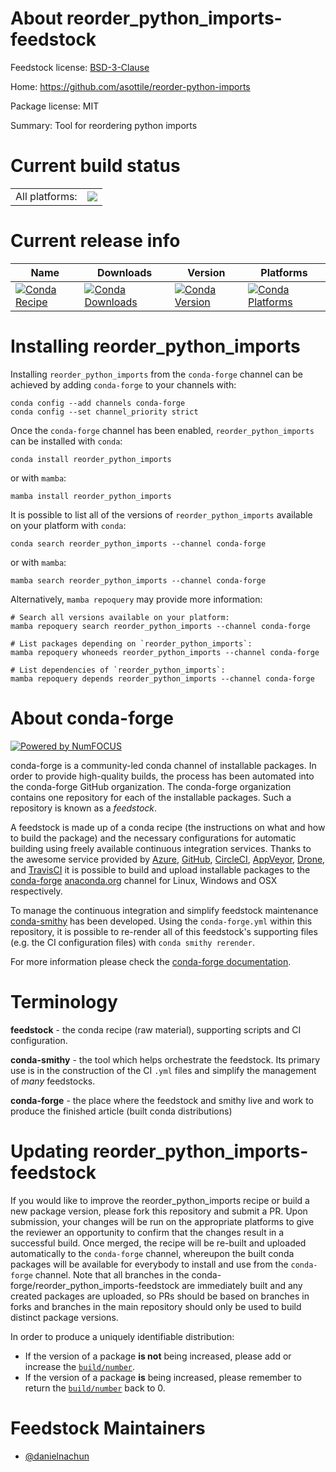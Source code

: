 About reorder_python_imports-feedstock
======================================

Feedstock license: [BSD-3-Clause](https://github.com/conda-forge/reorder_python_imports-feedstock/blob/main/LICENSE.txt)

Home: https://github.com/asottile/reorder-python-imports

Package license: MIT

Summary: Tool for reordering python imports

Current build status
====================


<table><tr><td>All platforms:</td>
    <td>
      <a href="https://dev.azure.com/conda-forge/feedstock-builds/_build/latest?definitionId=25309&branchName=main">
        <img src="https://dev.azure.com/conda-forge/feedstock-builds/_apis/build/status/reorder_python_imports-feedstock?branchName=main">
      </a>
    </td>
  </tr>
</table>

Current release info
====================

| Name | Downloads | Version | Platforms |
| --- | --- | --- | --- |
| [![Conda Recipe](https://img.shields.io/badge/recipe-reorder_python_imports-green.svg)](https://anaconda.org/conda-forge/reorder_python_imports) | [![Conda Downloads](https://img.shields.io/conda/dn/conda-forge/reorder_python_imports.svg)](https://anaconda.org/conda-forge/reorder_python_imports) | [![Conda Version](https://img.shields.io/conda/vn/conda-forge/reorder_python_imports.svg)](https://anaconda.org/conda-forge/reorder_python_imports) | [![Conda Platforms](https://img.shields.io/conda/pn/conda-forge/reorder_python_imports.svg)](https://anaconda.org/conda-forge/reorder_python_imports) |

Installing reorder_python_imports
=================================

Installing `reorder_python_imports` from the `conda-forge` channel can be achieved by adding `conda-forge` to your channels with:

```
conda config --add channels conda-forge
conda config --set channel_priority strict
```

Once the `conda-forge` channel has been enabled, `reorder_python_imports` can be installed with `conda`:

```
conda install reorder_python_imports
```

or with `mamba`:

```
mamba install reorder_python_imports
```

It is possible to list all of the versions of `reorder_python_imports` available on your platform with `conda`:

```
conda search reorder_python_imports --channel conda-forge
```

or with `mamba`:

```
mamba search reorder_python_imports --channel conda-forge
```

Alternatively, `mamba repoquery` may provide more information:

```
# Search all versions available on your platform:
mamba repoquery search reorder_python_imports --channel conda-forge

# List packages depending on `reorder_python_imports`:
mamba repoquery whoneeds reorder_python_imports --channel conda-forge

# List dependencies of `reorder_python_imports`:
mamba repoquery depends reorder_python_imports --channel conda-forge
```


About conda-forge
=================

[![Powered by
NumFOCUS](https://img.shields.io/badge/powered%20by-NumFOCUS-orange.svg?style=flat&colorA=E1523D&colorB=007D8A)](https://numfocus.org)

conda-forge is a community-led conda channel of installable packages.
In order to provide high-quality builds, the process has been automated into the
conda-forge GitHub organization. The conda-forge organization contains one repository
for each of the installable packages. Such a repository is known as a *feedstock*.

A feedstock is made up of a conda recipe (the instructions on what and how to build
the package) and the necessary configurations for automatic building using freely
available continuous integration services. Thanks to the awesome service provided by
[Azure](https://azure.microsoft.com/en-us/services/devops/), [GitHub](https://github.com/),
[CircleCI](https://circleci.com/), [AppVeyor](https://www.appveyor.com/),
[Drone](https://cloud.drone.io/welcome), and [TravisCI](https://travis-ci.com/)
it is possible to build and upload installable packages to the
[conda-forge](https://anaconda.org/conda-forge) [anaconda.org](https://anaconda.org/)
channel for Linux, Windows and OSX respectively.

To manage the continuous integration and simplify feedstock maintenance
[conda-smithy](https://github.com/conda-forge/conda-smithy) has been developed.
Using the ``conda-forge.yml`` within this repository, it is possible to re-render all of
this feedstock's supporting files (e.g. the CI configuration files) with ``conda smithy rerender``.

For more information please check the [conda-forge documentation](https://conda-forge.org/docs/).

Terminology
===========

**feedstock** - the conda recipe (raw material), supporting scripts and CI configuration.

**conda-smithy** - the tool which helps orchestrate the feedstock.
                   Its primary use is in the construction of the CI ``.yml`` files
                   and simplify the management of *many* feedstocks.

**conda-forge** - the place where the feedstock and smithy live and work to
                  produce the finished article (built conda distributions)


Updating reorder_python_imports-feedstock
=========================================

If you would like to improve the reorder_python_imports recipe or build a new
package version, please fork this repository and submit a PR. Upon submission,
your changes will be run on the appropriate platforms to give the reviewer an
opportunity to confirm that the changes result in a successful build. Once
merged, the recipe will be re-built and uploaded automatically to the
`conda-forge` channel, whereupon the built conda packages will be available for
everybody to install and use from the `conda-forge` channel.
Note that all branches in the conda-forge/reorder_python_imports-feedstock are
immediately built and any created packages are uploaded, so PRs should be based
on branches in forks and branches in the main repository should only be used to
build distinct package versions.

In order to produce a uniquely identifiable distribution:
 * If the version of a package **is not** being increased, please add or increase
   the [``build/number``](https://docs.conda.io/projects/conda-build/en/latest/resources/define-metadata.html#build-number-and-string).
 * If the version of a package **is** being increased, please remember to return
   the [``build/number``](https://docs.conda.io/projects/conda-build/en/latest/resources/define-metadata.html#build-number-and-string)
   back to 0.

Feedstock Maintainers
=====================

* [@danielnachun](https://github.com/danielnachun/)

